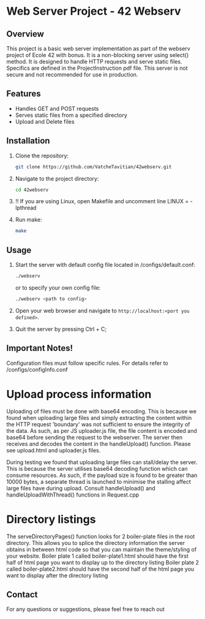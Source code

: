 # Web Server Project - 42 Webserv

## Overview
This project is a basic web server implementation as part of the webserv project of Ecole 42 with bonus.
It is a non-blocking server using select() method.
It is designed to handle HTTP requests and serve static files.
Specifics are defined in the ProjectInstruction pdf file.
This server is not secure and not recommended for use in production.

## Features
- Handles GET and POST requests
- Serves static files from a specified directory
- Upload and Delete files

## Installation
1. Clone the repository:
	```sh
	git clone https://github.com/VatcheTavitian/42webserv.git
	```
2. Navigate to the project directory:
	```sh
	cd 42webserv
	```

3. !! If you are using Linux, open Makefile and uncomment line LINUX = -lpthread

4. Run make:
	```sh
	make
	```

## Usage
1. Start the server with default config file located in /configs/default.conf:
	```sh
	./webserv
	```
	or to specify your own config file:
	```sh
	./webserv <path to config>
	```
2. Open your web browser and navigate to `http://localhost:<port you defined>`.

3. Quit the server by pressing Ctrl + C;


## Important Notes!
Configuration files must follow specific rules.
For details refer to /configs/configInfo.conf

# Upload process information

Uploading of files must be done with base64 encoding.
This is because we found when uploading large files and simply extracting the content within the HTTP request 'boundary' was not
sufficient to ensure the integrity of the data.
As such, as per JS uploader.js file, the file content is encoded and base64 before sending the request to the webserver.
The server then receives and decodes the content in the handleUpload() function.
Please see upload.html and uploader.js files.

During testing we found that uploading large files can stall/delay the server.
This is because the server utilises base64 decoding function which can consume resources.
As such, if the payload size is found to be greater than 10000 bytes, a separate thread is launched to minimise 
the stalling affect large files have during upload.
Consult handleUpload() and handleUploadWithThread() functions in Request.cpp

# Directory listings
The serveDirectoryPages() function looks for 2 boiler-plate files in the root directory.
This allows you to splice the directory information the server obtains in between html code so that you can maintain the theme/styling of your website.
Boiler plate 1 called boiler-plate1.html should have the first half of html page you want to display up to the directory listing
Boiler plate 2 called boiler-plate2.html should have the second half of the html page you want to display after the directory listing

## Contact
For any questions or suggestions, please feel free to reach out